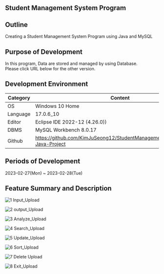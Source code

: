 ## Student Management System Program

## Outline
Creating a Student Management System Program using Java and MySQL

## Purpose of Development
In this program, Data are stored and managed by using Database.
<br/>Please click URL below for the other version.

## Development Environment
| Category | Content |
| --- | --- |
| OS | Windows 10 Home |
| Language | 17.0.6_10 |
| Editor | Eclipse IDE 2022-12 (4.26.0)) |
| DBMS | MySQL Workbench 8.0.17 |
| Github | https://github.com/KimJuSeong12/StudentManagementSystemProgram-Java-Project |

## Periods of Development
2023-02-27(Mon) ~ 2023-02-28(Tue)

## Feature Summary and Description
![1  Input_Upload](https://user-images.githubusercontent.com/126849368/224260788-ba6b2cfb-7a77-48a8-af90-61ba3998a174.PNG)

![2  output_Upload](https://user-images.githubusercontent.com/126849368/224260799-94465b74-7754-402e-8764-2feadd61007d.PNG)

![3  Analyze_Upload](https://user-images.githubusercontent.com/126849368/224260776-c2aad67c-1dbe-4251-a4d9-c2c9aedbd65b.PNG)

![4  Search_Upload](https://user-images.githubusercontent.com/126849368/224260773-a7c7c2fd-9989-4ba2-a1c2-0b6cb893b970.PNG)

![5  Update_Upload](https://user-images.githubusercontent.com/126849368/224260782-51860535-23a2-4309-ba99-7d60b2009015.PNG)

![6  Sort_Upload](https://user-images.githubusercontent.com/126849368/224260785-7c5bb0d2-688e-4129-addb-fdd94c416248.PNG)

![7  Delete Upload](https://user-images.githubusercontent.com/126849368/224260777-50bdeb1c-f860-4ed0-a926-3c770a1bdacb.PNG)

![8  Exit_Upload](https://user-images.githubusercontent.com/126849368/224260791-88b2e2a5-c6db-440e-8139-da0a7f456001.PNG)
